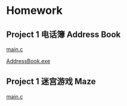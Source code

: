 # Homework

## Project 1 电话簿 Address Book

[main.c](https://github.com/vice2city/HomeWork/blob/master/AddressBook/main.c)

[AddressBook.exe](https://github.com/vice2city/HomeWork/releases/tag/AddressBook)

## Project 1 迷宫游戏 Maze

[main.c](https://github.com/vice2city/HomeWork/blob/master/Maze/main.c)
